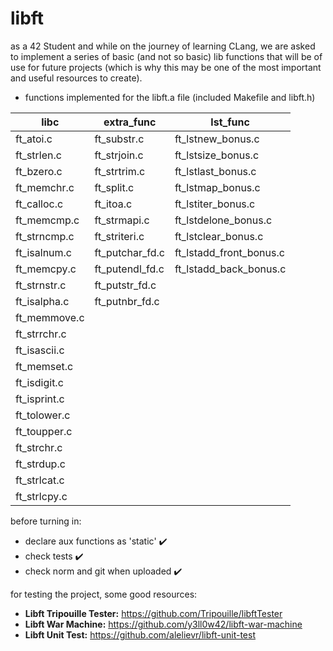 # libft

as a 42 Student and while on the journey of learning CLang, we are asked to implement a series of basic (and not so basic) lib functions that will be of use for future projects (which is why this may be one of the most important and useful resources to create).

- functions implemented for the libft.a file (included Makefile and libft.h)

| libc | extra_func | lst_func |
| ------------- | ------------- | ------------- |
| ft_atoi.c | ft_substr.c  | ft_lstnew_bonus.c  |
| ft_strlen.c  | ft_strjoin.c  | ft_lstsize_bonus.c  |
| ft_bzero.c  | ft_strtrim.c  | ft_lstlast_bonus.c  |
| ft_memchr.c  | ft_split.c  | ft_lstmap_bonus.c   |
| ft_calloc.c  | ft_itoa.c  | ft_lstiter_bonus.c  |
| ft_memcmp.c  | ft_strmapi.c  | ft_lstdelone_bonus.c |
| ft_strncmp.c  | ft_striteri.c  | ft_lstclear_bonus.c |
| ft_isalnum.c  | ft_putchar_fd.c  | ft_lstadd_front_bonus.c |
| ft_memcpy.c  | ft_putendl_fd.c  | ft_lstadd_back_bonus.c |
| ft_strnstr.c  | ft_putstr_fd.c  |  |
| ft_isalpha.c  | ft_putnbr_fd.c  |  |
| ft_memmove.c  |  |  |
| ft_strrchr.c  |  |  |
| ft_isascii.c  |  |  |
| ft_memset.c   |  |  |
| ft_isdigit.c  |  |  |
| ft_isprint.c  |  |  |
| ft_tolower.c  |  |  |
| ft_toupper.c  |  |  |
| ft_strchr.c   |  |  |
| ft_strdup.c   |  |  |           
| ft_strlcat.c  |  |  |
| ft_strlcpy.c  |  |  |

before turning in:
- declare aux functions as 'static' ✔️
- check tests ✔️
- check norm and git when uploaded ✔️

for testing the project, some good resources:
- **Libft Tripouille Tester:** https://github.com/Tripouille/libftTester
- **Libft War Machine:** https://github.com/y3ll0w42/libft-war-machine
- **Libft Unit Test:** https://github.com/alelievr/libft-unit-test
